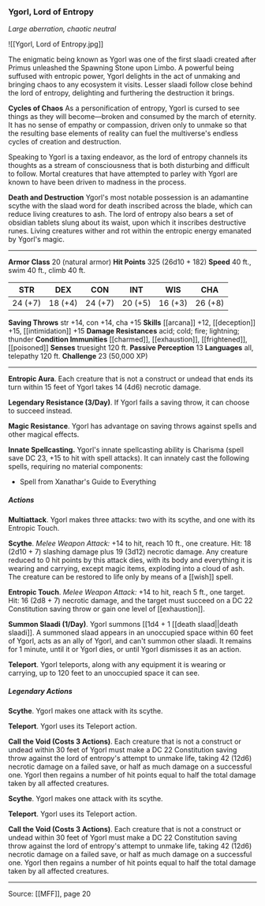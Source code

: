 ### Ygorl, Lord of Entropy
_Large aberration, chaotic neutral_

![[Ygorl, Lord of Entropy.jpg]]

The enigmatic being known as Ygorl was one of the first slaadi created after Primus unleashed the Spawning Stone upon Limbo. A powerful being suffused with entropic power, Ygorl delights in the act of unmaking and bringing chaos to any ecosystem it visits. Lesser slaadi follow close behind the lord of entropy, delighting and furthering the destruction it brings.

**Cycles of Chaos** As a personification of entropy, Ygorl is cursed to see things as they will become—broken and consumed by the march of eternity. It has no sense of empathy or compassion, driven only to unmake so that the resulting base elements of reality can fuel the multiverse's endless cycles of creation and destruction.

Speaking to Ygorl is a taxing endeavor, as the lord of entropy channels its thoughts as a stream of consciousness that is both disturbing and difficult to follow. Mortal creatures that have attempted to parley with Ygorl are known to have been driven to madness in the process.


**Death and Destruction** Ygorl's most notable possession is an adamantine scythe with the slaad word for death inscribed across the blade, which can reduce living creatures to ash. The lord of entropy also bears a set of obsidian tablets slung about its waist, upon which it inscribes destructive runes. Living creatures wither and rot within the entropic energy emanated by Ygorl's magic.






---

**Armor Class** 20 (natural armor)
**Hit Points** 325 (26d10 + 182)
**Speed** 40 ft., swim 40 ft., climb 40 ft.

| STR     | DEX     | CON     | INT     | WIS     | CHA     |
|---------|---------|---------|---------|---------|---------|
| 24 (+7) | 18 (+4) | 24 (+7) | 20 (+5) | 16 (+3) | 26 (+8) |

**Saving Throws** str +14, con +14, cha +15
**Skills** [[arcana]] +12, [[deception]] +15, [[intimidation]] +15
**Damage Resistances** acid; cold; fire; lightning; thunder
**Condition Immunities** [[charmed]], [[exhaustion]], [[frightened]], [[poisoned]]
**Senses** truesight 120 ft.
**Passive Perception** 13
**Languages** all, telepathy 120 ft.
**Challenge** 23 (50,000 XP)

---

**Entropic Aura**. Each creature that is not a construct or undead that ends its turn within 15 feet of Ygorl takes 14 (4d6) necrotic damage.

**Legendary Resistance (3/Day)**. If Ygorl fails a saving throw, it can choose to succeed instead.

**Magic Resistance**. Ygorl has advantage on saving throws against spells and other magical effects.

**Innate Spellcasting.** Ygorl's innate spellcasting ability is Charisma (spell save DC 23, +15 to hit with spell attacks). It can innately cast the following spells, requiring no material components:

* Spell from Xanathar's Guide to Everything

##### Actions
**Multiattack**. Ygorl makes three attacks: two with its scythe, and one with its Entropic Touch.

**Scythe**. _Melee Weapon Attack:_ +14 to hit, reach 10 ft., one creature. Hit: 18 (2d10 + 7) slashing damage plus 19 (3d12) necrotic damage. Any creature reduced to 0 hit points by this attack dies, with its body and everything it is wearing and carrying, except magic items, exploding into a cloud of ash. The creature can be restored to life only by means of a [[wish]] spell.

**Entropic Touch**. _Melee Weapon Attack:_ +14 to hit, reach 5 ft., one target. Hit: 16 (2d8 + 7) necrotic damage, and the target must succeed on a DC 22 Constitution saving throw or gain one level of [[exhaustion]].

**Summon Slaadi (1/Day)**. Ygorl summons [[1d4 + 1 [[death slaad||death slaadi]]. A summoned slaad appears in an unoccupied space within 60 feet of Ygorl, acts as an ally of Ygorl, and can't summon other slaadi. It remains for 1 minute, until it or Ygorl dies, or until Ygorl dismisses it as an action.

**Teleport**. Ygorl teleports, along with any equipment it is wearing or carrying, up to 120 feet to an unoccupied space it can see.

##### Legendary Actions
**Scythe**. Ygorl makes one attack with its scythe.

**Teleport**. Ygorl uses its Teleport action.

**Call the Void (Costs 3 Actions)**. Each creature that is not a construct or undead within 30 feet of Ygorl must make a DC 22 Constitution saving throw against the lord of entropy's attempt to unmake life, taking 42 (12d6) necrotic damage on a failed save, or half as much damage on a successful one. Ygorl then regains a number of hit points equal to half the total damage taken by all affected creatures.

**Scythe**. Ygorl makes one attack with its scythe.

**Teleport**. Ygorl uses its Teleport action.

**Call the Void (Costs 3 Actions)**. Each creature that is not a construct or undead within 30 feet of Ygorl must make a DC 22 Constitution saving throw against the lord of entropy's attempt to unmake life, taking 42 (12d6) necrotic damage on a failed save, or half as much damage on a successful one. Ygorl then regains a number of hit points equal to half the total damage taken by all affected creatures.


---

Source: [[MFF]], page 20